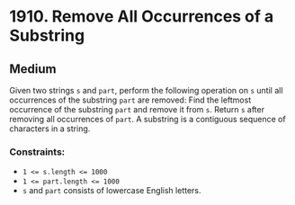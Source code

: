 # 1910. Remove All Occurrences of a Substring

## Medium

Given two strings `s` and `part`, perform the following operation on `s` until all occurrences of the substring `part`
are removed: Find the leftmost occurrence of the substring `part` and remove it from `s`. Return `s` after removing all
occurrences of `part`. A substring is a contiguous sequence of characters in a string.

### Constraints:

- `1 <= s.length <= 1000`
- `1 <= part.length <= 1000`
- `s` and `part` consists of lowercase English letters.
